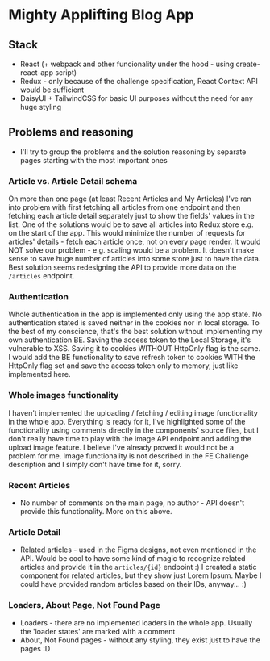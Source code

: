 # Mighty Applifting Blog App

## Stack

* React (+ webpack and other funcionality under the hood - using create-react-app script)
* Redux - only because of the challenge specification, React Context API would be sufficient
* DaisyUI + TailwindCSS for basic UI purposes without the need for any huge styling

## Problems and reasoning

* I'll try to group the problems and the solution reasoning by separate pages starting with the most important ones

### Article vs. Article Detail schema

On more than one page (at least Recent Articles and My Articles) I've ran into problem with first fetching all articles from one endpoint and then fetching each article detail separately just to show the fields' values in the list. One of the solutions would be to save all articles into Redux store e.g. on the start of the app. This would minimize the number of requests for articles' details - fetch each article once, not on every page render. It would NOT solve our problem - e.g. scaling would be a problem. It doesn't make sense to save huge number of articles into some store just to have the data. Best solution seems redesigning the API to provide more data on the `/articles` endpoint.

### Authentication

Whole authentication in the app is implemented only using the app state. No authentication stated is saved neither in the cookies nor in local storage. To the best of my conscience, that's the best solution without implementing my own authentication BE. Saving the access token to the Local Storage, it's vulnerable to XSS. Saving it to cookies WITHOUT HttpOnly flag is the same. I would add the BE functionality to save refresh token to cookies WITH the HttpOnly flag set and save the access token only to memory, just like implemented here.

### Whole images functionality

I haven't implemented the uploading / fetching / editing image functionality in the whole app. Everything is ready for it, I've highlighted some of the functionality using comments directly in the components' source files, but I don't really have time to play with the image API endpoint and adding the upload image feature. I believe I've already proved it would not be a problem for me. Image functionality is not described in the FE Challenge description and I simply don't have time for it, sorry.

### Recent Articles

* No number of comments on the main page, no author - API doesn't provide this functionality. More on this above.

### Article Detail

* Related articles - used in the Figma designs, not even mentioned in the API. Would be cool to have some kind of magic to recognize related articles and provide it in the `articles/{id}` endpoint :) I created a static component for related articles, but they show just Lorem Ipsum. Maybe I could have provided random articles based on their IDs, anyway... :)

### Loaders, About Page, Not Found Page

* Loaders - there are no implemented loaders in the whole app. Usually the 'loader states' are marked with a comment
* About, Not Found pages - without any styling, they exist just to have the pages :D
